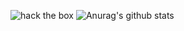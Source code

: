 ![hack the box](http://www.hackthebox.eu/badge/image/339996)
![Anurag's github stats](https://github-readme-stats.vercel.app/api?username=0hag1&theme=radical&show_icons=true&count_private=true&include_all_commits=true)
